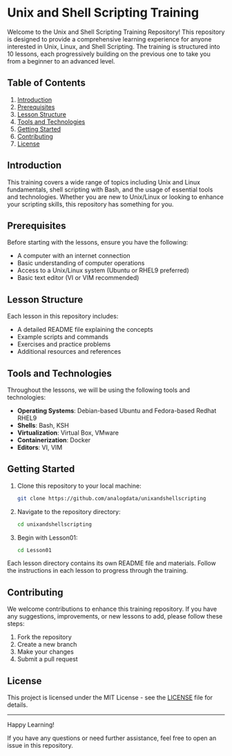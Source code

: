 # Unix and Shell Scripting Training

Welcome to the Unix and Shell Scripting Training Repository! This repository is designed to provide a comprehensive learning experience for anyone interested in Unix, Linux, and Shell Scripting. The training is structured into 10 lessons, each progressively building on the previous one to take you from a beginner to an advanced level.

## Table of Contents

1. [Introduction](#introduction)
2. [Prerequisites](#prerequisites)
3. [Lesson Structure](#lesson-structure)
4. [Tools and Technologies](#tools-and-technologies)
5. [Getting Started](#getting-started)
6. [Contributing](#contributing)
7. [License](#license)

## Introduction

This training covers a wide range of topics including Unix and Linux fundamentals, shell scripting with Bash, and the usage of essential tools and technologies. Whether you are new to Unix/Linux or looking to enhance your scripting skills, this repository has something for you.

## Prerequisites

Before starting with the lessons, ensure you have the following:

- A computer with an internet connection
- Basic understanding of computer operations
- Access to a Unix/Linux system (Ubuntu or RHEL9 preferred)
- Basic text editor (VI or VIM recommended)

## Lesson Structure

Each lesson in this repository includes:

- A detailed README file explaining the concepts
- Example scripts and commands
- Exercises and practice problems
- Additional resources and references

## Tools and Technologies

Throughout the lessons, we will be using the following tools and technologies:

- **Operating Systems**: Debian-based Ubuntu and Fedora-based Redhat RHEL9
- **Shells**: Bash, KSH
- **Virtualization**: Virtual Box, VMware
- **Containerization**: Docker
- **Editors**: VI, VIM

## Getting Started

1. Clone this repository to your local machine:
    ```sh
    git clone https://github.com/analogdata/unixandshellscripting
    ```
2. Navigate to the repository directory:
    ```sh
    cd unixandshellscripting
    ```
3. Begin with Lesson01:
    ```sh
    cd Lesson01
    ```

Each lesson directory contains its own README file and materials. Follow the instructions in each lesson to progress through the training.

## Contributing

We welcome contributions to enhance this training repository. If you have any suggestions, improvements, or new lessons to add, please follow these steps:

1. Fork the repository
2. Create a new branch
3. Make your changes
4. Submit a pull request

## License

This project is licensed under the MIT License - see the [LICENSE](LICENSE) file for details.

---

Happy Learning!

If you have any questions or need further assistance, feel free to open an issue in this repository.
